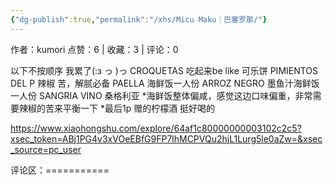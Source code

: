 ```yaml
---
{"dg-publish":true,"permalink":"/xhs/Micu Maku｜巴塞罗那/"}
---
```


作者：kumori
点赞：6   |   收藏：3   |   评论：0

以下不按顺序 我累了(:з っ )っ
CROQUETAS 吃起来be like 可乐饼
PIMIENTOS DEL P 辣椒 苦，解腻必备
PAELLA 海鲜饭一人份
ARROZ NEGRO 墨鱼汁海鲜饭一人份
SANGRIA VINO 桑格利亚
*海鲜饭整体偏咸，感觉这边口味偏重，非常需要辣椒的苦来平衡一下
*最后1p 赠的柠檬酒 挺好喝的

https://www.xiaohongshu.com/explore/64af1c80000000003102c2c5?xsec_token=ABj1PG4v3xVOeEBfG9FP7lhMCPVQu2hjL1Lurg5le0aZw=&xsec_source=pc_user

评论区：===========

